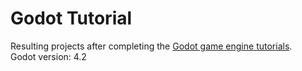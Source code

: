 # Godot Tutorial
Resulting projects after completing the [Godot game engine tutorials](https://docs.godotengine.org/en/stable/getting_started/introduction/index.html).  
Godot version: 4.2
